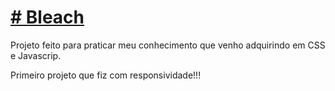 <h1><a href="https://lucas123113.github.io/Bleach/"># Bleach</a></h1>
<p>Projeto feito para praticar meu conhecimento que venho adquirindo em CSS e Javascrip.</p>
<p>Primeiro projeto que fiz com responsividade!!!</p>
